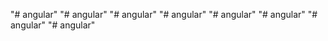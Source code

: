 "# angular" 
"# angular" 
"# angular" 
"# angular" 
"# angular" 
"# angular" 
"# angular" 
"# angular" 
